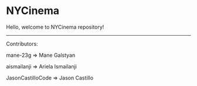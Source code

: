 # NYCinema
Hello, welcome to NYCinema repository! 

---
Contributors:

mane-23g => Mane Galstyan

aismailanji => Ariela Ismailanji

JasonCastilloCode => Jason Castillo

